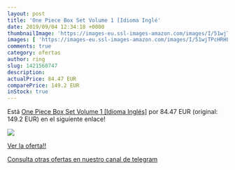 ```yaml
---
layout: post
title: 'One Piece Box Set Volume 1 [Idioma Inglé'
date: 2019/09/04 12:34:18 +0000
thumbnailImage: 'https://images-eu.ssl-images-amazon.com/images/I/51wjTPcHRHL._SL200_.jpg'
images: [ 'https://images-eu.ssl-images-amazon.com/images/I/51wjTPcHRHL._SL200_.jpg' ]
comments: true
category: ofertas
author: ring
slug: 1421560747
description:
actualPrice: 84.47 EUR
comparePrice: 149.2 EUR
inStock: true
---
```


Está [One Piece Box Set Volume 1 [Idioma Inglés]](https://www.amazon.com/dp/1421560747/?tag=redken08-20) por 84.47 EUR (original: 149.2 EUR) en el siguiente enlace!

[![](https://images-eu.ssl-images-amazon.com/images/I/51wjTPcHRHL._SL200_.jpg)](https://www.amazon.com/dp/1421560747/?tag=redken08-20)

[Ver la oferta!!](https://www.amazon.com/dp/1421560747/?tag=redken08-20)

[Consulta otras ofertas en nuestro canal de telegram](https://t.me/s/ofertas25)
